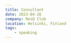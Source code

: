 ```yaml
---
title: Consultant
date: 2023-04-26
company: ResQ Club
location: Helsinki, Finland
tags:
    - speaking
---
```

